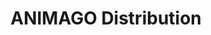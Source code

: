---
title: "ANIMAGO Distribution"
url: /sainte-anne-de-la-perade/animago-distribution/
shop: shop
---